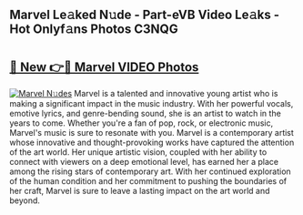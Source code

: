 ## Marvel Le𝚊ked N𝚞de - Part-eVB Video Le𝚊ks - Hot Onlyf𝚊ns Photos C3NQG

# <h2><a href="http://ab93899.deff.icu/?id=Marvel">🔗 New 👉🔴 Marvel VIDEO Photos</a></h2>

[![Marvel N𝚞des](https://i.imgur.com/rIISA9y.gif)](http://ab93899.deff.icu/?id=Marvel)
Marvel is a talented and innovative young artist who is making a significant impact in the music industry. With her powerful vocals, emotive lyrics, and genre-bending sound, she is an artist to watch in the years to come. Whether you're a fan of pop, rock, or electronic music, Marvel's music is sure to resonate with you. Marvel is a contemporary artist whose innovative and thought-provoking works have captured the attention of the art world. Her unique artistic vision, coupled with her ability to connect with viewers on a deep emotional level, has earned her a place among the rising stars of contemporary art. With her continued exploration of the human condition and her commitment to pushing the boundaries of her craft, Marvel is sure to leave a lasting impact on the art world and beyond.
